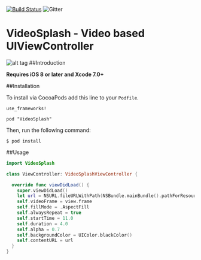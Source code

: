 
[![Build Status](https://travis-ci.org/toygard/VideoSplash.svg)](https://travis-ci.org/toygard/VideoSplash) ![Gitter](https://img.shields.io/badge/license-MIT-blue.svg)
# VideoSplash - Video based UIViewController
![alt tag](http://oi57.tinypic.com/e5hi82.jpg)
##Introduction

__Requires iOS 8 or later and Xcode 7.0+__

##Installation

To install via CocoaPods add this line to your `Podfile`.

```
use_frameworks!

pod "VideoSplash"
```

Then, run the following command:

```$ pod install```

##Usage

```swift
import VideoSplash

class ViewController: VideoSplashViewController {

  override func viewDidLoad() {
    super.viewDidLoad()
    let url = NSURL.fileURLWithPath(NSBundle.mainBundle().pathForResource("test", ofType: "mp4")!)
    self.videoFrame = view.frame
    self.fillMode = .AspectFill
    self.alwaysRepeat = true
    self.startTime = 11.0
    self.duration = 4.0
    self.alpha = 0.7
    self.backgroundColor = UIColor.blackColor()
    self.contentURL = url
  }
}
```
